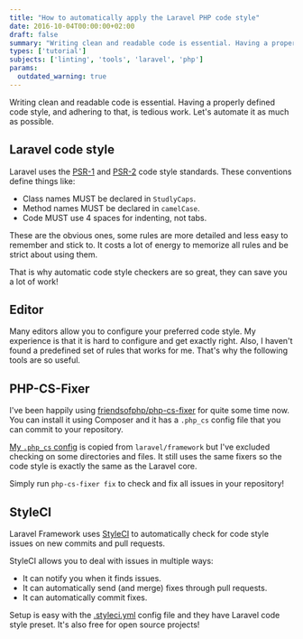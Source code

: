 ```yaml
---
title: "How to automatically apply the Laravel PHP code style"
date: 2016-10-04T00:00:00+02:00
draft: false
summary: "Writing clean and readable code is essential. Having a properly defined code style, and adhering to that, is tedious work. Let's automate it as much as possible."
types: ['tutorial']
subjects: ['linting', 'tools', 'laravel', 'php']
params:
  outdated_warning: true
---
```


Writing clean and readable code is essential. Having a properly defined code style, and adhering to that, is tedious work. Let's automate it as much as possible.

## Laravel code style
Laravel uses the [PSR-1](http://www.php-fig.org/psr/psr-1/) and [PSR-2](http://www.php-fig.org/psr/psr-2/) code style standards. These conventions define things like:

* Class names MUST be declared in `StudlyCaps`.
* Method names MUST be declared in `camelCase`.
* Code MUST use 4 spaces for indenting, not tabs.

These are the obvious ones, some rules are more detailed and less easy to remember and stick to. It costs a lot of energy to memorize all rules and be strict about using them.

That is why automatic code style checkers are so great, they can save you a lot of work!

## Editor
Many editors allow you to configure your preferred code style. My experience is that it is hard to configure and get exactly right. Also, I haven't found a predefined set of rules that works for me. That's why the following tools are so useful.

## PHP-CS-Fixer
I've been happily using [friendsofphp/php-cs-fixer](https://github.com/friendsofphp/php-cs-fixer) for quite some time now. You can install it using Composer and it has a `.php_cs` config file that you can commit to your repository.

[My `.php_cs` config](https://github.com/barryvanveen/barryvanveen/blob/master/.php_cs) is copied from `laravel/framework` but I've excluded checking on some directories and files.  It still uses the same fixers so the code style is exactly the same as the Laravel core.

Simply run `php-cs-fixer fix` to check and fix all issues in your repository!

## StyleCI
Laravel Framework uses [StyleCI](https://styleci.io/) to automatically check for code style issues on new commits and pull requests.

StyleCI allows you to deal with issues in multiple ways:
* It can notify you when it finds issues.
* It can automatically send (and merge) fixes through pull requests.
* It can automatically commit fixes.

Setup is easy with the [.styleci.yml](https://github.com/barryvanveen/barryvanveen/blob/master/.styleci.yml) config file and they have Laravel code style preset. It's also free for open source projects!